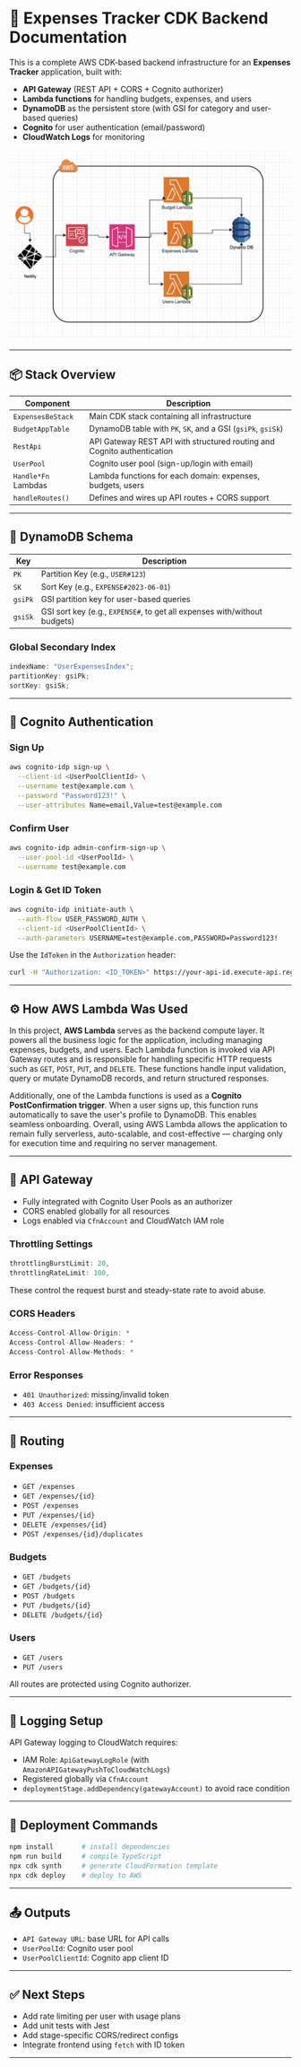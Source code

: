 # 📘 Expenses Tracker CDK Backend Documentation

This is a complete AWS CDK-based backend infrastructure for an **Expenses Tracker** application, built with:

- **API Gateway** (REST API + CORS + Cognito authorizer)
- **Lambda functions** for handling budgets, expenses, and users
- **DynamoDB** as the persistent store (with GSI for category and user-based queries)
- **Cognito** for user authentication (email/password)
- **CloudWatch Logs** for monitoring

![Architecture Diagram](./images/architecture.png)


---

## 📦 Stack Overview

| Component           | Description                                                             |
| ------------------- | ----------------------------------------------------------------------- |
| `ExpensesBeStack`   | Main CDK stack containing all infrastructure                            |
| `BudgetAppTable`    | DynamoDB table with `PK`, `SK`, and a GSI (`gsiPk`, `gsiSk`)            |
| `RestApi`           | API Gateway REST API with structured routing and Cognito authentication |
| `UserPool`          | Cognito user pool (sign-up/login with email)                            |
| `Handle*Fn` Lambdas | Lambda functions for each domain: expenses, budgets, users              |
| `handleRoutes()`    | Defines and wires up API routes + CORS support                          |

---

## 🧱 DynamoDB Schema

| Key     | Description                                                               |
| ------- | ------------------------------------------------------------------------- |
| `PK`    | Partition Key (e.g., `USER#123`)                                          |
| `SK`    | Sort Key (e.g., `EXPENSE#2023-06-01`)                                     |
| `gsiPk` | GSI partition key for user-based queries                                  |
| `gsiSk` | GSI sort key (e.g., `EXPENSE#`, to get all expenses with/without budgets) |

### Global Secondary Index

```ts
indexName: "UserExpensesIndex";
partitionKey: gsiPk;
sortKey: gsiSk;
```

---

## 🔐 Cognito Authentication

### Sign Up

```bash
aws cognito-idp sign-up \
  --client-id <UserPoolClientId> \
  --username test@example.com \
  --password "Password123!" \
  --user-attributes Name=email,Value=test@example.com
```

### Confirm User

```bash
aws cognito-idp admin-confirm-sign-up \
  --user-pool-id <UserPoolId> \
  --username test@example.com
```

### Login & Get ID Token

```bash
aws cognito-idp initiate-auth \
  --auth-flow USER_PASSWORD_AUTH \
  --client-id <UserPoolClientId> \
  --auth-parameters USERNAME=test@example.com,PASSWORD=Password123!
```

Use the `IdToken` in the `Authorization` header:

```bash
curl -H "Authorization: <ID_TOKEN>" https://your-api-id.execute-api.region.amazonaws.com/prod/expenses
```

---

## ⚙️ How AWS Lambda Was Used

In this project, **AWS Lambda** serves as the backend compute layer. It powers all the business logic for the application, including managing expenses, budgets, and users. Each Lambda function is invoked via API Gateway routes and is responsible for handling specific HTTP requests such as `GET`, `POST`, `PUT`, and `DELETE`. These functions handle input validation, query or mutate DynamoDB records, and return structured responses.

Additionally, one of the Lambda functions is used as a **Cognito PostConfirmation trigger**. When a user signs up, this function runs automatically to save the user's profile to DynamoDB. This enables seamless onboarding. Overall, using AWS Lambda allows the application to remain fully serverless, auto-scalable, and cost-effective — charging only for execution time and requiring no server management.

---

## 🔀 API Gateway

- Fully integrated with Cognito User Pools as an authorizer
- CORS enabled globally for all resources
- Logs enabled via `CfnAccount` and CloudWatch IAM role

### Throttling Settings

```ts
throttlingBurstLimit: 20,
throttlingRateLimit: 100,
```

These control the request burst and steady-state rate to avoid abuse.

### CORS Headers

```ts
Access-Control-Allow-Origin: *
Access-Control-Allow-Headers: *
Access-Control-Allow-Methods: *
```

### Error Responses

- `401 Unauthorized`: missing/invalid token
- `403 Access Denied`: insufficient access

---

## 🧠 Routing

### Expenses

- `GET /expenses`
- `GET /expenses/{id}`
- `POST /expenses`
- `PUT /expenses/{id}`
- `DELETE /expenses/{id}`
- `POST /expenses/{id}/duplicates`

### Budgets

- `GET /budgets`
- `GET /budgets/{id}`
- `POST /budgets`
- `PUT /budgets/{id}`
- `DELETE /budgets/{id}`

### Users

- `GET /users`
- `PUT /users`

All routes are protected using Cognito authorizer.

---

## 🧾 Logging Setup

API Gateway logging to CloudWatch requires:

- IAM Role: `ApiGatewayLogRole` (with `AmazonAPIGatewayPushToCloudWatchLogs`)
- Registered globally via `CfnAccount`
- `deploymentStage.addDependency(gatewayAccount)` to avoid race condition

---

## 🚀 Deployment Commands

```bash
npm install       # install dependencies
npm run build     # compile TypeScript
npx cdk synth     # generate CloudFormation template
npx cdk deploy    # deploy to AWS
```

---

## 📤 Outputs

- `API Gateway URL`: base URL for API calls
- `UserPoolId`: Cognito user pool
- `UserPoolClientId`: Cognito app client ID

---

## ✅ Next Steps

- Add rate limiting per user with usage plans
- Add unit tests with Jest
- Add stage-specific CORS/redirect configs
- Integrate frontend using `fetch` with ID token

---
